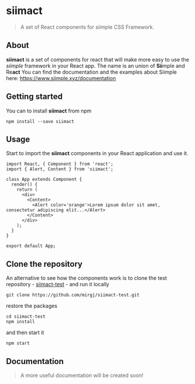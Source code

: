 # siimact
> A set of React components for siimple CSS Framework.  

## About
**siimact** is a set of components for react that will make more easy to use the _siimple_ framework in your React app. The name is an union of **Sii**mple and Re**act**
You can find the documentation and the examples about Siimple here: https://www.siimple.xyz/documentation

## Getting started
You can to install **siimact** from npm

```
npm install --save siimact
```

## Usage
Start to import the **siimact** components in your React application and use it.

```
import React, { Component } from 'react';
import { Alert, Content } from 'siimact';

class App extends Component {
  render() {
    return (
      <div>
        <Content>
          <Alert color='orange'>Lorem ipsum dolor sit amet, consectetur adipiscing elit...</Alert>
        </Content>
      </div>
    );
  }
}

export default App;
```

## Clone the repository
An alternative to see how the components work is to clone the test repository - [siimact-test](https://github.com/mirgj/siimact-test) - and run it locally 

```
git clone https://github.com/mirgj/siimact-test.git
```

restore the packages

```
cd siimact-test
npm install 
```

and then start it

```
npm start
```

## Documentation

> A more useful documentation will be created soon!